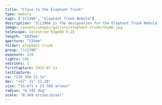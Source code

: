 ```yaml
---
title: "Close to the Elephant Trunk"
type: Nebula
tags: ["IC1396", "Elephant Trunk Nebula"]
description: "IC1396A is the designation for the Elephant Trunk Nebula: a dense cloud of ionized gas that has been compressed into a round shape from opposing forces of a massive star and several younger stars. The larger star illuminates the edge of the cloud and provides contrast for the trunk that curls at the end of a long column of interstellar dust.  It is believed this compressed gas is forming into protostars."
image: /assets/images/gallery/elephant-trunk/thumb.jpg
telescope: Celestron EdgeHD 9.25
length: "1645mm"
aperture: "235mm"
folder: elephant-trunk
group: "ic1396"
exposure: 120
lights: 109
sessions: 1
firstCapture: 2022-07-13
lastCapture:
ra: "21h 35m 22.3s"
dec: "+57° 31' 11.28"
size: "33.671 x 23.769 arcmin"
radius: "0.343 deg"
scale: "0.569 arcsec/pixel"
---
```


